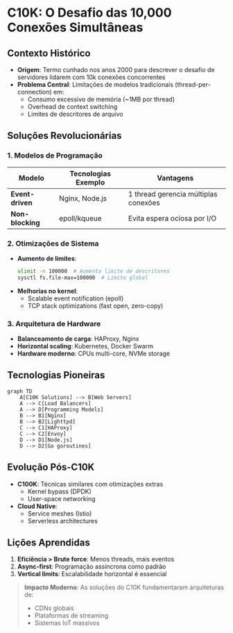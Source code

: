# C10K: O Desafio das 10,000 Conexões Simultâneas

## Contexto Histórico

- **Origem**: Termo cunhado nos anos 2000 para descrever o desafio de servidores lidarem com 10k conexões concorrentes
- **Problema Central**: Limitações de modelos tradicionais (thread-per-connection) em:
  - Consumo excessivo de memória (~1MB por thread)
  - Overhead de context switching
  - Limites de descritores de arquivo

## Soluções Revolucionárias

### 1. Modelos de Programação

| Modelo           | Tecnologias Exemplo | Vantagens                            |
| ---------------- | ------------------- | ------------------------------------ |
| **Event-driven** | Nginx, Node.js      | 1 thread gerencia múltiplas conexões |
| **Non-blocking** | epoll/kqueue        | Evita espera ociosa por I/O          |

### 2. Otimizações de Sistema

- **Aumento de limites**:
  ```bash
  ulimit -n 100000  # Aumenta limite de descritores
  sysctl fs.file-max=100000  # Limite global
  ```
- **Melhorias no kernel**:
  - Scalable event notification (epoll)
  - TCP stack optimizations (fast open, zero-copy)

### 3. Arquitetura de Hardware

- **Balanceamento de carga**: HAProxy, Nginx
- **Horizontal scaling**: Kubernetes, Docker Swarm
- **Hardware moderno**: CPUs multi-core, NVMe storage

## Tecnologias Pioneiras

```mermaid
graph TD
    A[C10K Solutions] --> B[Web Servers]
    A --> C[Load Balancers]
    A --> D[Programming Models]
    B --> B1[Nginx]
    B --> B2[Lighttpd]
    C --> C1[HAProxy]
    C --> C2[Envoy]
    D --> D1[Node.js]
    D --> D2[Go goroutines]
```

## Evolução Pós-C10K

- **C100K**: Técnicas similares com otimizações extras
  - Kernel bypass (DPDK)
  - User-space networking
- **Cloud Native**:
  - Service meshes (Istio)
  - Serverless architectures

## Lições Aprendidas

1. **Eficiência > Brute force**: Menos threads, mais eventos
2. **Async-first**: Programação assíncrona como padrão
3. **Vertical limits**: Escalabilidade horizontal é essencial

> **Impacto Moderno**: As soluções do C10K fundamentaram arquiteturas de:
>
> - CDNs globais
> - Plataformas de streaming
> - Sistemas IoT massivos
